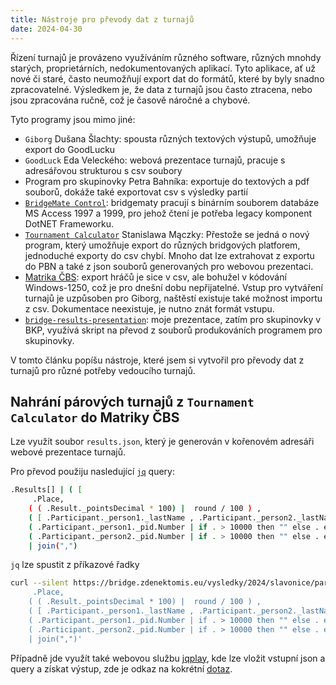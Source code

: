 ```yaml
---
title: Nástroje pro převody dat z turnajů
date: 2024-04-30
---
```


Řízení turnajů je provázeno využíváním různého software, různých mnohdy starých,
proprietárních, nedokumentovaných aplikací. Tyto aplikace, ať už nové či staré,
často neumožňují export dat do formátů, které by byly snadno zpracovatelné.
Výsledkem je, že data z turnajů jsou často ztracena, nebo jsou zpracována ručně,
což je časově náročné a chybové.

Tyto programy jsou mimo jiné:

- `Giborg` Dušana Šlachty: spousta různých textových výstupů, umožňuje export do GoodLucku
- `GoodLuck` Eda Veleckého: webová prezentace turnajů, pracuje s adresářovou strukturou s csv soubory 
- Program pro skupinovky Petra Bahníka: exportuje do textových a pdf souborů, dokáže také exportovat csv s výsledky partií
- [`BridgeMate Control`](https://support.bridgemate.com/en/support/solutions/articles/44002262504-bridgemate-control-software-3-9-9): bridgematy pracují s binárním souborem databáze MS Access 1997 a 1999, pro jehož čtení je potřeba legacy komponent DotNET Frameworku.
- [`Tournament Calculator`](https://tournamentcalculator.com/) Stanislawa Mączky: Přestože se jedná o nový program, který umožňuje export do různých bridgových platforem, jednoduché exporty do csv chybí. Mnoho dat lze extrahovat z exportu do PBN a také z json souborů generovaných pro webovou prezentaci.
- [Matrika ČBS](https://www.matrikacbs.cz/): export hráčů je sice v csv, ale bohužel v kódování Windows-1250, což je pro dnešní dobu nepřijatelné.  Vstup pro vytváření turnajů je uzpůsoben pro Giborg, naštěstí existuje také možnost importu z csv. Dokumentace neexistuje, je nutno znát formát vstupu.
- [`bridge-results-presentation`](https://github.com/zdenecek/bridge-results-presentation): moje prezentace, zatím pro skupinovky v BKP, využívá skript na převod z souborů produkováních programem pro skupinovky.

V tomto článku popíšu nástroje, které jsem si vytvořil pro převody dat z turnajů
pro různé potřeby vedoucího turnajů.

## Nahrání párových turnajů z `Tournament Calculator` do Matriky ČBS

Lze využít soubor `results.json`, který je generován v kořenovém adresáři webové prezentace turnajů.

Pro převod použiju nasledující [`jq`](https://jqlang.github.io/jq/) query:

```bash
.Results[] | ( [
     .Place, 
    ( ( .Result._pointsDecimal * 100) |  round / 100 ) ,
    ( [ .Participant._person1._lastName , .Participant._person2._lastName ] | join(" - ") ), 
    ( .Participant._person1._pid.Number | if . > 10000 then "" else . end )  ,
    ( .Participant._person2._pid.Number | if . > 10000 then "" else . end  ) ] ) 
    | join(",")
```

`jq` lze spustit z příkazové řadky

```bash
curl --silent https://bridge.zdenektomis.eu/vysledky/2024/slavonice/pary-ctvrtek/results.json | jq --raw-output '.Results[] | ( [
     .Place, 
    ( ( .Result._pointsDecimal * 100) |  round / 100 ) ,
    ( [ .Participant._person1._lastName , .Participant._person2._lastName ] | join(" - ") ), 
    ( .Participant._person1._pid.Number | if . > 10000 then "" else . end )  ,
    ( .Participant._person2._pid.Number | if . > 10000 then "" else . end  ) ] ) 
    | join(",")'
```

Případně jde využít také webovou službu [jqplay](https://jqplay.org/), kde lze vložit vstupní json a query a získat výstup, zde je odkaz na kokrétní [dotaz](https://jqplay.org/s/DOj9fIVDFzJ).

